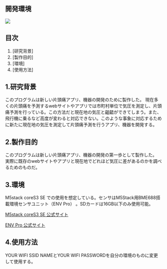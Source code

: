 <div id="top"></div>

## 開発環境

<img src="https://img.shields.io/badge/-Arduino-00979D.svg?logo=arduino&style=plastic">

## 目次

1. [研究背景]
2. [製作目的]
3. [環境]
4. [使用方法]

## 1.研究背景

このプログラムは新しい片頭痛アプリ、機器の開発のために製作した。
現在多くの片頭痛を予測するwebサイトやアプリでは市町村単位で気圧を測定し、片頭痛予測を行っている。この方法だと現在地の気圧と齟齬ができてしまう。また、飛行機に乗るなど高度が変わると対応できない。このような事象に対応するために新たに現在地の気圧を測定して片頭痛予測を行うアプリ、機器を開発する。

## 2.製作目的
このプログラムは新しい片頭痛アプリ、機器の開発の第一歩として製作した。
実際に既存のwebサイトやアプリと現在地でどれほど気圧に差があるのかを調べるためのものだ。

## 3.環境

M5stack coreS3 SE での使用を想定している。センサはM5Stack用BME688搭載環境センサユニット（ENV Pro） 。SDカードは16GB以下のみ使用可能。

<!-- M5stack coreS3 SE の公式サイト-->
<p>
 <a href="https://docs.m5stack.com/ja/core/M5CoreS3%20SE">M5stack coreS3 SE 公式サイト</a>
</p> 

<p>
 <a href="https://www.switch-science.com/products/9274?srsltid=AfmBOopKG6JUK_u1f9jDzl1Fz4MX5i4BYSxoiXZZQckyQUE5moOJ9e7O">ENV Pro 公式サイト</a>
</p>

## 4.使用方法

YOUR WIFI SSID NAMEとYOUR WIFI PASSWORDを自分の環境のものに変更して使用する。
